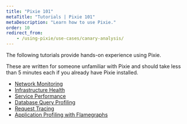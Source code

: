 ```yaml
---
title: "Pixie 101"
metaTitle: "Tutorials | Pixie 101"
metaDescription: "Learn how to use Pixie."
order: 10
redirect_from:
    - /using-pixie/use-cases/canary-analysis/
---
```


The following tutorials provide hands-on experience using Pixie.

These are written for someone unfamiliar with Pixie and should take less than 5 minutes each if you already have Pixie installed.

- [Network Monitoring](/tutorials/pixie-101/network-monitoring)
- [Infrastructure Health](/tutorials/pixie-101/infra-health)
- [Service Performance](/tutorials/pixie-101/service-performance)
- [Database Query Profiling](/tutorials/pixie-101/database-query-profiling)
- [Request Tracing](/tutorials/pixie-101/request-tracing)
- [Application Profiling with Flamegraphs](/tutorials/pixie-101/profiler)
